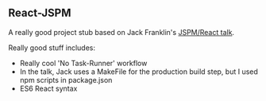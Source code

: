 ## React-JSPM

A really good project stub based on Jack Franklin's [JSPM/React talk](https://www.youtube.com/watch?v=NpMnRifyGyw).

Really good stuff includes:

- Really cool 'No Task-Runner' workflow
- In the talk, Jack uses a MakeFile for the production build step, but I used npm scripts in package.json
- ES6 React syntax